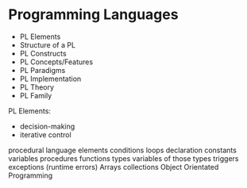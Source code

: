# Programming Languages

- PL Elements
- Structure of a PL
- PL Constructs
- PL Concepts/Features
- PL Paradigms
- PL Implementation
- PL Theory
- PL Family



PL Elements:
- decision-making
- iterative control


procedural language elements 
conditions
loops
declaration
constants
variables
procedures
functions
types
variables of those types
triggers
exceptions (runtime errors)
Arrays
collections
Object Orientated Programming
